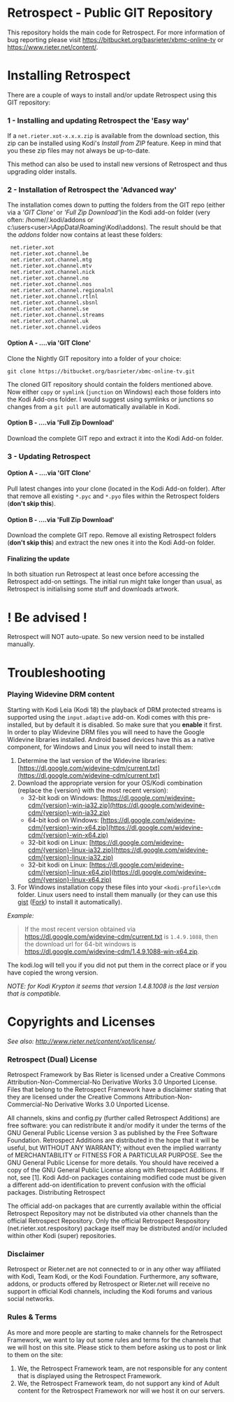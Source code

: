 # Retrospect - Public GIT Repository #

This repository holds the main code for Retrospect. For more information of bug reporting please visit https://bitbucket.org/basrieter/xbmc-online-tv or https://www.rieter.net/content/.

# Installing Retrospect #
There are a couple of ways to install and/or update Retrospect using this GIT repository:

### 1 - Installing and updating Retrospect the 'Easy way' ###
If a `net.rieter.xot-x.x.x.zip` is available from the download section, this zip can be installed using Kodi's _Install from ZIP_ feature. Keep in mind that you these zip files may not always be up-to-date.

This method can also be used to install new versions of Retrospect and thus upgrading older installs.  

### 2 - Installation of Retrospect the 'Advanced way' ###
The installation comes down to putting the folders from the GIT repo (either via a _'GIT Clone'_ or _'Full Zip Download'_)in the Kodi add-on folder (very often: /home/<user>/.kodi/addons or c:\users\<user>\AppData\Roaming\Kodi\addons). The result should be that the *addons* folder now contains at least these folders:

```
 net.rieter.xot
 net.rieter.xot.channel.be
 net.rieter.xot.channel.mtg
 net.rieter.xot.channel.mtv
 net.rieter.xot.channel.nick
 net.rieter.xot.channel.no
 net.rieter.xot.channel.nos
 net.rieter.xot.channel.regionalnl
 net.rieter.xot.channel.rtlnl
 net.rieter.xot.channel.sbsnl
 net.rieter.xot.channel.se
 net.rieter.xot.channel.streams
 net.rieter.xot.channel.uk
 net.rieter.xot.channel.videos
```

#### Option A - ....via 'GIT Clone' ####
Clone the Nightly GIT repository into a folder of your choice:

```
git clone https://bitbucket.org/basrieter/xbmc-online-tv.git
```

The cloned GIT repository should contain the folders mentioned above. Now either `copy` or `symlink` (`junction` on Windows) each those folders into the Kodi Add-ons folder. I would suggest using symlinks or junctions so changes from a `git pull` are automatically available in Kodi. 

#### Option B - ....via 'Full Zip Download' ####
Download the complete GIT repo and extract it into the Kodi Add-on folder.

### 3 - Updating Retrospect ###

#### Option A - ....via 'GIT Clone' ####
Pull latest changes into your clone (located in the Kodi Add-on folder). After that remove all existing `*.pyc` and `*.pyo` files within the Retrospect folders (**don't skip this**).

#### Option B - ....via 'Full Zip Download' ####
Download the complete GIT repo. Remove all existing Retrospect folders (**don't skip this**) and extract the new ones it into the Kodi Add-on folder.

#### Finalizing the update ####
In both situation run Retrospect at least once before accessing the Retrospect add-on settings. The initial run might take longer than usual, as Retrospect is initialising some stuff and downloads artwork.

# ! Be advised ! #
Retrospect will NOT auto-upate. So new version need to be installed manually. 

# Troubleshooting #

### Playing Widevine DRM content ###
Starting with Kodi Leia (Kodi 18) the playback of DRM protected streams is supported using the `input.adaptive` add-on. Kodi comes with this pre-installed, but by default it is disabled. So make sure that you **enable** it first. In order to play Widevine DRM files you will need to have the Google Widevine libraries installed. Android based devices have this as a native component, for Windows and Linux you will need to install them:

1. Determine the last version of the Widevine libraries: [https://dl.google.com/widevine-cdm/current.txt](https://dl.google.com/widevine-cdm/current.txt)
1. Download the appropriate version for your OS/Kodi combination (replace the {version} with the most recent version):
    * 32-bit kodi on Windows: [https://dl.google.com/widevine-cdm/{version}-win-ia32.zip](https://dl.google.com/widevine-cdm/{version}-win-ia32.zip)
    * 64-bit kodi on Windows: [https://dl.google.com/widevine-cdm/{version}-win-x64.zip](https://dl.google.com/widevine-cdm/{version}-win-x64.zip)
    * 32-bit kodi on Linux: [https://dl.google.com/widevine-cdm/{version}-linux-ia32.zip](https://dl.google.com/widevine-cdm/{version}-linux-ia32.zip)
    * 32-bit kodi on Linux: [https://dl.google.com/widevine-cdm/{version}-linux-x64.zip](https://dl.google.com/widevine-cdm/{version}-linux-x64.zip)
1. For Windows installation copy these files into your `<kodi-profile>\cdm` folder. Linux users need to install them manually (or they can use this [gist](https://gist.github.com/ruario/3c873d43eb20553d5014bd4d29fe37f1) ([Fork](https://gist.github.com/basrieter/44a463a97a60958c36435d54d50debb4)) to install it automatically).

_Example:_
> If the most recent version obtained via https://dl.google.com/widevine-cdm/current.txt is `1.4.9.1088`, then the download url for 64-bit windows is https://dl.google.com/widevine-cdm/1.4.9.1088-win-x64.zip.

The kodi.log will tell you if you did not put them in the correct place or if you have copied the wrong version.

_NOTE: for Kodi Krypton it seems that version 1.4.8.1008 is the last version that is compatible._

# Copyrights and Licenses #
*See also: http://www.rieter.net/content/xot/license/.*

### Retrospect (Dual) License ###
Retrospect Framework by Bas Rieter is licensed under a Creative Commons Attribution-Non-Commercial-No Derivative Works 3.0 Unported License. Files that belong to the Retrospect Framework have a disclaimer stating that they are licensed under the Creative Commons Attribution-Non-Commercial-No Derivative Works 3.0 Unported License.

All channels, skins and config.py (further called Retrospect Additions) are free software: you can redistribute it and/or modify it under the terms of the GNU General Public License version 3 as published by the Free Software Foundation. Retrospect Additions are distributed in the hope that it will be useful, but WITHOUT ANY WARRANTY; without even the implied warranty of MERCHANTABILITY or FITNESS FOR A PARTICULAR PURPOSE. See the GNU General Public License for more details. You should have received a copy of the GNU General Public License along with Retrospect Additions. If not, see [1]. Kodi Add-on packages containing modified code must be given a different add-on identification to prevent confusion with the official packages.
Distributing Retrospect

The official add-on packages that are currently available within the official Retrospect Repository may not be distributed via other channels than the official Retrospect Repository. Only the official Retrospect Respository (net.rieter.xot.respository) package itself may be distributed and/or included within other Kodi (super) repositories.

### Disclaimer ###
Retrospect or Rieter.net are not connected to or in any other way affiliated with Kodi, Team Kodi, or the Kodi Foundation. Furthermore, any software, addons, or products offered by Retrospect or Rieter.net will receive no support in official Kodi channels, including the Kodi forums and various social networks.

### Rules & Terms ###
As more and more people are starting to make channels for the Retrospect Framework, we want to lay out some rules and terms for the channels that we will host on this site. Please stick to them before asking us to post or link to them on the site:

 1. We, the Retrospect Framework team, are not responsible for any content that is displayed using the Retrospect Framework.
 1. We, the Retrospect Framework team, do not support any kind of Adult content for the Retrospect Framework nor will we host it on our servers.

